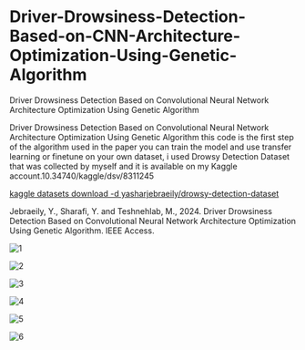 # Driver-Drowsiness-Detection-Based-on-CNN-Architecture-Optimization-Using-Genetic-Algorithm

Driver Drowsiness Detection Based on Convolutional Neural Network Architecture Optimization Using Genetic Algorithm

Driver Drowsiness Detection Based on Convolutional Neural Network Architecture Optimization Using Genetic Algorithm this code is the first step of the algorithm used in the paper you can train the model and use transfer learning or finetune on your own dataset, i used Drowsy Detection Dataset that was collected by myself and it is available on my Kaggle account.10.34740/kaggle/dsv/8311245

[kaggle datasets download -d yasharjebraeily/drowsy-detection-dataset
](https://www.kaggle.com/datasets/yasharjebraeily/drowsy-detection-dataset)


Jebraeily, Y., Sharafi, Y. and Teshnehlab, M., 2024. Driver Drowsiness Detection Based on Convolutional Neural Network Architecture Optimization Using Genetic Algorithm. IEEE Access.

![1](https://github.com/Yousef-Sharafi/Driver-Drowsiness-Detection-Based-on-CNN-Architecture-Optimization-Using-Genetic-Algorithm/assets/142591174/5f16895a-a99e-444d-8d0f-a0cff312225e)

![2](https://github.com/Yousef-Sharafi/Driver-Drowsiness-Detection-Based-on-CNN-Architecture-Optimization-Using-Genetic-Algorithm/assets/142591174/71685d7b-1beb-49d6-9c21-952f939dd595)

![3](https://github.com/Yousef-Sharafi/Driver-Drowsiness-Detection-Based-on-CNN-Architecture-Optimization-Using-Genetic-Algorithm/assets/142591174/4483a554-bf65-4c2e-963c-35ce0e1170e5)

![4](https://github.com/Yousef-Sharafi/Driver-Drowsiness-Detection-Based-on-CNN-Architecture-Optimization-Using-Genetic-Algorithm/assets/142591174/694ec96f-5600-4b99-a6a2-9ce87b8fa12a)

![5](https://github.com/Yousef-Sharafi/Driver-Drowsiness-Detection-Based-on-CNN-Architecture-Optimization-Using-Genetic-Algorithm/assets/142591174/f5a3eeab-0c2a-48b1-b0c4-ecb19637d505)

![6](https://github.com/Yousef-Sharafi/Driver-Drowsiness-Detection-Based-on-CNN-Architecture-Optimization-Using-Genetic-Algorithm/assets/142591174/c6f7a541-a6f2-4334-a91f-547d0da2a8b0)




